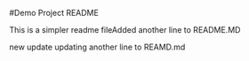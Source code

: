 #Demo Project README

This is a simpler readme fileAdded another line to README.MD

new update
updating another line to REAMD.md
